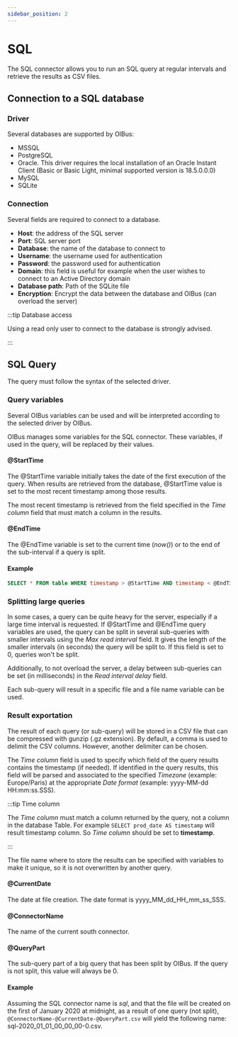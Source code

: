 ```yaml
---
sidebar_position: 2
---
```


# SQL
The SQL connector allows you to run an SQL query at regular intervals and retrieve the results as CSV files.

## Connection to a SQL database
### Driver
Several databases are supported by OIBus:
- MSSQL
- PostgreSQL
- Oracle. This driver requires the local installation of an Oracle Instant Client (Basic or Basic Light, minimal supported version is 18.5.0.0.0)
- MySQL
- SQLite

### Connection 
Several fields are required to connect to a database.

- **Host**: the address of the SQL server
- **Port**: SQL server port
- **Database**: the name of the database to connect to
- **Username**: the username used for authentication
- **Password**: the password used for authentication
- **Domain**: this field is useful for example when the user wishes to connect to an Active Directory domain
- **Database path**: Path of the SQLite file 
- **Encryption**: Encrypt the data between the database and OIBus (can overload the server)

:::tip Database access

Using a read only user to connect to the database is strongly advised.

:::

## SQL Query
The query must follow the syntax of the selected driver. 

### Query variables
Several OIBus variables can be used and will be interpreted according to the selected driver by OIBus.

OIBus manages some variables for the SQL connector. These variables, if used in the query, will be replaced by their 
values.

#### @StartTime
The @StartTime variable initially takes the date of the first execution of the query. When results are retrieved from
the database, @StartTime value is set to the most recent timestamp among those results.

The most recent timestamp is retrieved from the field specified in the _Time column_ field that must match a 
column in the results.

#### @EndTime
The @EndTime variable is set to the current time (_now()_) or to the end of the sub-interval if a query is split.

#### Example
```sql
SELECT * FROM table WHERE timestamp > @StartTime AND timestamp < @EndTime
```


### Splitting large queries
In some cases, a query can be quite heavy for the server, especially if a large time interval is requested. If 
@StartTime and @EndTime query variables are used, the query can be split in several sub-queries with smaller intervals
using the _Max read interval_ field. It gives the length of the smaller intervals (in seconds) the query will be split 
to. If this field is set to 0, queries won't be split.

Additionally, to not overload the server, a delay between sub-queries can be set (in milliseconds) in the _Read interval 
delay_ field.

Each sub-query will result in a specific file and a file name variable can be used.

### Result exportation
The result of each query (or sub-query) will be stored in a CSV file that can be compressed with gunzip (.gz extension).
By default, a comma is used to delimit the CSV columns. However, another delimiter can be chosen.

The _Time column_ field is used to specify which field of the query results contains the timestamp (if needed). If 
identified in the query results, this field will be parsed and associated to the specified _Timezone_ (example: 
Europe/Paris) at the appropriate _Date format_ (example: yyyy-MM-dd HH:mm:ss.SSS).

:::tip Time column

The _Time column_ must match a column returned by the query, not a column in the database Table. For example
`SELECT prod_date AS timestamp` will result timestamp column. So _Time column_ should be set to **timestamp**.

:::

The file name where to store the results can be specified with variables to make it unique, so it is not overwritten by 
another query.

#### @CurrentDate
The date at file creation. The date format is yyyy_MM_dd_HH_mm_ss_SSS.

#### @ConnectorName
The name of the current south connector.

#### @QueryPart
The sub-query part of a big query that has been split by OIBus. If the query is not split, this value will always be 0.

#### Example
Assuming the SQL connector name is _sql_, and that the file will be created on the first of January 2020 at midnight, as 
a result of one query (not split), `@ConnectorName-@CurrentDate-@QueryPart.csv` will yield the following name: 
sql-2020_01_01_00_00_00-0.csv.
